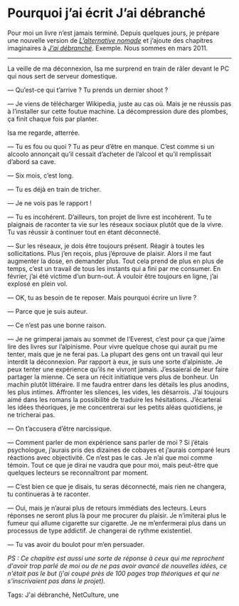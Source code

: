 # Pourquoi j’ai écrit J’ai débranché

Pour moi un livre n’est jamais terminé. Depuis quelques jours, je prépare une nouvelle version de [*L’alternative nomade*](http://blog.tcrouzet.com/alternative-nomade/) et j’ajoute des chapitres imaginaires à [*J’ai débranché*](http://blog.tcrouzet.com/jai-debranche/). Exemple. Nous sommes en mars 2011.

---

La veille de ma déconnexion, Isa me surprend en train de râler devant le PC qui nous sert de serveur domestique.

— Qu’est-ce qui t’arrive ? Tu prends un dernier shoot ?

— Je viens de télécharger Wikipedia, juste au cas où. Mais je ne réussis pas à l’installer sur cette foutue machine. La décompression dure des plombes, ça finit chaque fois par planter.

Isa me regarde, atterrée.

— Tu es fou ou quoi ? Tu as peur d’être en manque. C’est comme si un alcoolo annonçait qu’il cessait d’acheter de l’alcool et qu’il remplissait d’abord sa cave.

— Six mois, c’est long.

— Tu es déjà en train de tricher.

— Je ne vois pas le rapport !

— Tu es incohérent. D’ailleurs, ton projet de livre est incohérent. Tu te plaignais de raconter ta vie sur les réseaux sociaux plutôt que de la vivre. Tu vas réussir à continuer tout en étant déconnecté.

— Sur les réseaux, je dois être toujours présent. Réagir à toutes les sollicitations. Plus j’en reçois, plus j’éprouve de plaisir. Alors il me faut augmenter la dose, en demander plus. Tout cela prend de plus en plus de temps, c’est un travail de tous les instants qui a fini par me consumer. En février, j’ai été victime d’un burn-out. À vouloir être toujours en ligne, j’ai explosé en plein vol.

— OK, tu as besoin de te reposer. Mais pourquoi écrire un livre ?

— Parce que je suis auteur.

— Ce n’est pas une bonne raison.

— Je ne grimperai jamais au sommet de l’Everest, c’est pour ça que j’aime lire des livres sur l’alpinisme. Pour vivre quelque chose qui aurait pu me tenter, mais que je ne ferai pas. La plupart des gens ont un travail qui leur interdit la déconnexion. Par rapport à eux, je suis une sorte d’alpiniste. Je peux tenter une expérience qu’ils ne vivront jamais. J’essaierai de leur faire partager la mienne. Ce sera un récit initiatique vers plus de bonheur. Un machin plutôt littéraire. Il me faudra entrer dans les détails les plus anodins, les plus intimes. Affronter les silences, les vides, les désarrois. J’ai toujours aimé dans les romans la possibilité de traduire les hésitations. J’écarterai les idées théoriques, je me concentrerai sur les petits aléas quotidiens, je ne tricherai pas.

— On t’accusera d’être narcissique.

— Comment parler de mon expérience sans parler de moi ? Si j’étais psychologue, j’aurais pris des dizaines de cobayes et j’aurais comparé leurs réactions avec objectivité. Ce n’est pas le cas. Je n’ai que moi comme témoin. Tout ce que je dirai ne vaudra que pour moi, mais peut-être que quelques lecteurs se reconnaîtront par moment.

— C’est bien ce que je disais, tu seras déconnecté, mais rien ne changera, tu continueras à te raconter.

— Oui, mais je n’aurai plus de retours immédiats des lecteurs. Leurs réponses ne seront plus là pour me procurer du plaisir. Je n’imiterai plus le fumeur qui allume cigarette sur cigarette. Je ne m’enfermerai plus dans un processus de type addictif. Je changerai de rythme existentiel.

— Tu vas avoir du boulot pour m’en persuader.

*PS : Ce chapitre est aussi une sorte de réponse à ceux qui me reprochent d'avoir trop parlé de moi ou de ne pas avoir avancé de nouvelles idées, ce n'était pas le but (j'ai coupé près de 100 pages trop théoriques et qui ne s'inscrivaient pas dans le projet).*

Tags: J'ai débranché, NetCulture, une